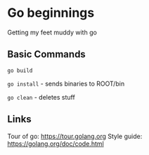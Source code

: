 # Go beginnings

Getting my feet muddy with go


## Basic Commands

`go build`

`go install` - sends binaries to ROOT/bin

`go clean`  - deletes stuff

## Links

Tour of go: https://tour.golang.org
Style guide:
https://golang.org/doc/code.html
